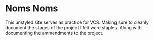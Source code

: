 # Noms Noms

This unstyled site serves as practice for VCS. Making sure to cleanly document the stages of the project I felt were staples. Along with documenting the ammendments to the project.
